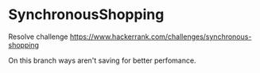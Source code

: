 # SynchronousShopping
Resolve challenge https://www.hackerrank.com/challenges/synchronous-shopping

On this branch ways aren't saving for better perfomance.
